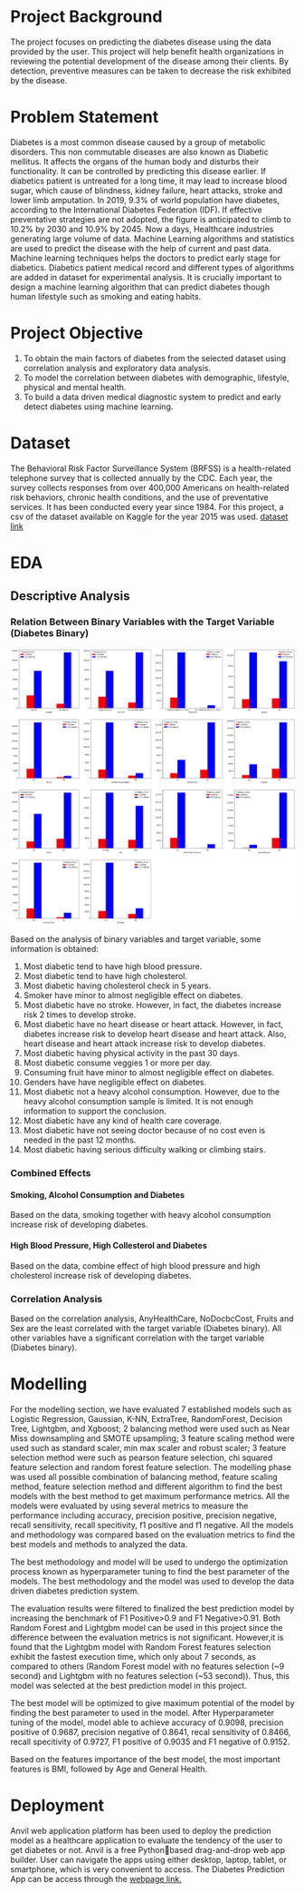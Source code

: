 # Project Background
The project focuses on predicting the diabetes disease using the data provided by the user. 
This project will help benefit health organizations in reviewing the potential development of the disease among their clients. By detection, preventive measures can be taken to decrease the 
risk exhibited by the disease.

# Problem Statement
Diabetes is a most common disease caused by a group of metabolic disorders. This non 
commutable diseases are also known as Diabetic mellitus. It affects the organs of the human 
body and disturbs their functionality. It can be controlled by predicting this disease earlier. If diabetics patient is untreated for a long time, it may lead to increase blood sugar, which cause of blindness, kidney failure, heart attacks, stroke and lower limb amputation. In 2019, 9.3% of world population have diabetes, according to the International Diabetes Federation (IDF). If effective preventative strategies are not adopted, the figure is anticipated to climb to 10.2% by 2030 and 10.9% by 2045. Now a days, Healthcare industries generating large volume of data. Machine Learning algorithms and statistics are used to predict the disease with the help of current and past data. Machine learning techniques helps the doctors to predict early stage for diabetics. Diabetics patient medical record and different types of algorithms are added in dataset for experimental analysis. It is crucially important to design a machine learning algorithm that can predict diabetes though human lifestyle such as smoking and eating habits.

# Project Objective
1. To obtain the main factors of diabetes from the selected dataset using correlation 
analysis and exploratory data analysis.
2. To model the correlation between diabetes with demographic, lifestyle, physical and 
mental health.
3. To build a data driven medical diagnostic system to predict and early detect diabetes using 
machine learning.

# Dataset
The Behavioral Risk Factor Surveillance System (BRFSS) is a health-related telephone survey that is collected annually by the CDC. Each year, the survey collects responses from over 400,000 Americans on health-related risk behaviors, chronic health conditions, and the use of preventative services. It has been conducted every year since 1984. For this project, a csv of the dataset available on Kaggle for the year 2015 was used. [dataset link](https://www.kaggle.com/datasets/alexteboul/diabetes-health-indicators-dataset)

# EDA
## Descriptive Analysis

### Relation Between Binary Variables with the Target Variable (Diabetes Binary)

![](https://github.com/dimashidayat99/Diabetes_Prediction/blob/main/result/Independent%20Variables%20vs%20Dependent%20Variable.png)


Based on the analysis of binary variables and target variable, some information is obtained:
1. Most diabetic tend to have high blood pressure.
2. Most diabetic tend to have high cholesterol.
3. Most diabetic having cholesterol check in 5 years.
4. Smoker have minor to almost negligible effect on diabetes.
5. Most diabetic have no stroke. However, in fact, the diabetes increase risk 2 times to 
develop stroke.
6. Most diabetic have no heart disease or heart attack. However, in fact, diabetes 
increase risk to develop heart disease and heart attack. Also, heart disease and 
heart attack increase risk to develop diabetes.
7. Most diabetic having physical activity in the past 30 days.
8. Most diabetic consume veggies 1 or more per day.
9. Consuming fruit have minor to almost negligible effect on diabetes.
10. Genders have have negligible effect on diabetes.
11. Most diabetic not a heavy alcohol consumption. However, due to the heavy alcohol 
consumption sample is limited. It is not enough information to support the conclusion.
12. Most diabetic have any kind of health care coverage.
13. Most diabetic have not seeing doctor because of no cost even is needed in the past 
12 months.
14. Most diabetic having serious difficulty walking or climbing stairs.

### Combined Effects
#### Smoking, Alcohol Consumption and Diabetes

Based on the data, smoking together with heavy alcohol consumption increase risk of 
developing diabetes.

#### High Blood Pressure, High Collesterol and Diabetes

Based on the data, combine effect of high blood pressure and high cholesterol increase risk 
of developing diabetes.

### Correlation Analysis

Based on the correlation analysis, AnyHealthCare, NoDocbcCost, Fruits and Sex are the least correlated with the target variable (Diabetes binary). All other variables have a significant correlation with the target variable (Diabetes binary).

# Modelling

For the modelling section, we have evaluated 7 established models such as Logistic 
Regression, Gaussian, K-NN, ExtraTree, RandomForest, Decision Tree, Lightgbm, and 
Xgboost; 2 balancing method were used such as Near Miss downsampling and SMOTE 
upsampling; 3 feature scaling method were used such as standard scaler, min max scaler
and robust scaler; 3 feature selection method were such as pearson feature selection, 
chi squared feature selection and random forest feature selection. The modelling phase was 
used all possible combination of balancing method, feature scaling method, feature selection 
method and different algorithm to find the best models with the best method to get maximum 
performance metrics. All the models were evaluated by using several metrics to measure the performance including accuracy, precision positive, precision negative, recall sensitivity, recall specitivity, f1 positive and f1 negative. All the models and methodology was compared based on the evaluation metrics to find the best models and methods to analyzed the data.

The best methodology and model will be used to undergo the optimization process known as hyperparameter tuning to find the best parameter of the models. The best methodology and the model was used to develop the data driven diabetes prediction system. 


The evaluation results were filtered to finalized the best prediction model by increasing 
the benchmark of F1 Positive>0.9 and F1 Negative>0.91. Both Random Forest and Lightgbm model can be used in this project since the difference between the evaluation metrics is not significant. However,it is found that the Lightgbm model with Random Forest features selection exhibit the fastest execution time, which only about 7 seconds, as compared to others (Random Forest model with no features selection (~9 second) and Lightgbm with no features selection (~53 second)). Thus, this model was selected at the best prediction model in this project.

The best model will be optimized to give maximum potential of the model by finding the best parameter to used in the model. After Hyperparameter tuning of the model, model able to achieve accuracy of 0.9098, precision positive of 0.9687, precision negative of 0.8641, recal sensitivity of 0.8466, recall specitivity of 0.9727, F1 positive of	0.9035 and F1 negative	 of 0.9152. 



Based on the features importance of the best model, the most important features is BMI, followed by Age and General Health.


# Deployment
Anvil web application platform has been used to deploy the prediction model as a healthcare 
application to evaluate the tendency of the user to get diabetes or not. Anvil is a free Pythonbased drag-and-drop web app builder. User can navigate the apps using either desktop, 
laptop, tablet, or smartphone, which is very convenient to access. The Diabetes Prediction 
App can be access through the [webpage link.](https://yiib2fcsyexhjsql.anvil.app/RJP4XN4VUDDQFDCAEM4WLZ7G)



